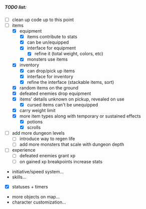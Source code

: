 ##### TODO list:
- [ ] clean up code up to this point
- [ ] items
  - [x] equipment
    - [x] items contribute to stats
    - [x] can be un/equipped
    - [x] interface for equipment
      - [x] refine it (total weight, colors, etc)
    - [x] monsters use items
  - [x] inventory
    - [x] can drop/pick up items
    - [x] interface for inventory
    - [x] refine the interface  (stackable items, sort)
  - [x] random items on the ground
  - [x] defeated enemies drop equipment
  - [x] items' details unknown on pickup, revealed on use
    - [x] cursed items can't be unequipped
  - [x] carry weight limit
  - [x] more item types along with temporary or sustained effects
    - [x] potions
    - [x] scrolls
- [ ] add more dungeon levels
  - [ ] introduce way to regen life
  - [ ] add more monsters that scale with dungeon depth
- [ ] experience
  - [ ] defeated enemies grant xp
  - [ ] on gained xp breakpoints increase stats
- initiative/speed system...
- skills...
- [x] statuses + timers
- more objects on map...
- character customization...
